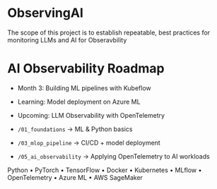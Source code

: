 # ObservingAI
The scope of this project is to establish repeatable, best practices for monitoring LLMs and AI for Obseravbility
# AI Observability Roadmap

- Month 3: Building ML pipelines with Kubeflow
- Learning: Model deployment on Azure ML
- Upcoming: LLM Observability with OpenTelemetry

- `/01_foundations` → ML & Python basics
- `/03_mlop_pipeline` → CI/CD + model deployment
- `/05_ai_observability` → Applying OpenTelemetry to AI workloads

Python • PyTorch • TensorFlow • Docker • Kubernetes • MLflow • OpenTelemetry • Azure ML • AWS SageMaker
